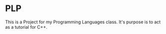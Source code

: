 # PLP
This is a Project for my Programming Languages class. It's purpose is to act as a tutorial for C++.
